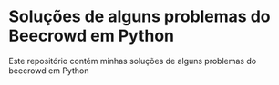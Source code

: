 # Soluções de alguns problemas do Beecrowd em Python
Este repositório contém minhas soluções de alguns problemas do beecrowd em Python
